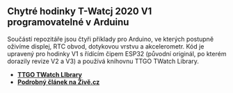 ## Chytré hodinky T-Watcj 2020 V1 programovatelné v Arduinu
Součástí repozitáře jsou čtyři příklady pro Arduino, ve kterých postupně oživíme displej, RTC obvod, dotykovou vrstvu a akcelerometr. Kód je upravený pro hodinky V1 s řídícím čipem ESP32 (původní originál, po kterém dorazily revize V2 a V3) a používá knihovnu TTGO TWatch Library.
 - **[TTGO TWatch LIbrary](https://github.com/Xinyuan-LilyGO/TTGO_TWatch_Library)**
 - **[Podrobný článek na Živě.cz](https://www.zive.cz/clanky/programujeme-chytre-hodinky-v-arduinu-ozivime-displej-akcelerometr-a-casovy-cip/sc-3-a-216000/default.aspx)**
